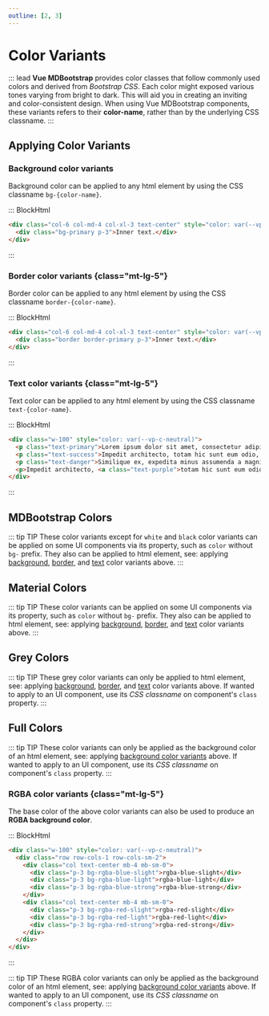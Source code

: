 ```yaml
---
outline: [2, 3]
---
```


# Color Variants

::: lead
**Vue MDBootstrap** provides color classes that follow commonly used colors and derived from
_Bootstrap CSS_. Each color might exposed various tones varying from bright to dark. This will
aid you in creating an inviting and color-consistent design. When using Vue MDBootstrap
components, these variants refers to their **color-name**, rather than by the underlying CSS classname.
:::


## Applying Color Variants

### Background color variants

Background color can be applied to any html element by using the CSS classname `bg-{color-name}`.

::: BlockHtml

```html
<div class="col-6 col-md-4 col-xl-3 text-center" style="color: var(--vp-c-neutral)">
  <div class="bg-primary p-3">Inner text.</div>
</div>
```
:::


### Border color variants {class="mt-lg-5"}

Border color can be applied to any html element by using the CSS classname `border-{color-name}`.

::: BlockHtml

```html
<div class="col-6 col-md-4 col-xl-3 text-center" style="color: var(--vp-c-neutral)">
  <div class="border border-primary p-3">Inner text.</div>
</div>
```
:::


### Text color variants {class="mt-lg-5"}

Text color can be applied to any html element by using the CSS classname `text-{color-name}`.

::: BlockHtml

```html
<div class="w-100" style="color: var(--vp-c-neutral)">
  <p class="text-primary">Lorem ipsum dolor sit amet, consectetur adipisicing elit.</p>
  <p class="text-success">Impedit architecto, totam hic sunt eum odio, deleniti.</p>
  <p class="text-danger">Similique ex, expedita minus assumenda a magni beatae dolorum itaque.</p>
  <p>Impedit architecto, <a class="text-purple">totam hic sunt eum odio, deleniti</a>.</p>
</div>
```
:::


## MDBootstrap Colors

<ColorPalette palette="bootstrap" class="py-3"></ColorPalette>

::: tip <BsIcon icon="tips_and_updates" /><span class="ms-2 h6 mb-0">TIP</span>
These color variants except for `white` and `black` color variants can be applied 
on some UI components via its property, such as `color` without `bg-` prefix. They also 
can be applied to html element, see: applying [background](#background-color-variants), 
[border](#border-color-variants), and [text](#text-color-variants) color variants above. 
:::


## Material Colors

<ColorPalette palette="material" class="py-3"></ColorPalette>

::: tip <BsIcon icon="tips_and_updates" /><span class="ms-2 h6 mb-0">TIP</span>
These color variants can be applied on some UI components via its property, such as `color` 
without `bg-` prefix. They also can be applied to html element, see: applying 
[background](#background-color-variants), [border](#border-color-variants), and 
[text](#text-color-variants) color variants above.
:::


## Grey Colors

<ColorPalette palette="grays" class="py-3"></ColorPalette>

::: tip <BsIcon icon="tips_and_updates" /><span class="ms-2 h6 mb-0">TIP</span>
These grey color variants can only be applied to html element, see: applying
[background](#background-color-variants), [border](#border-color-variants), and
[text](#text-color-variants) color variants above. If wanted to apply
to an UI component, use its _CSS classname_ on component's `class` property.
:::


## Full Colors

<ColorPalette palette="fullColor" class="py-3"></ColorPalette>

::: tip <BsIcon icon="tips_and_updates" /><span class="ms-2 h6 mb-0">TIP</span>
These color variants can only be applied as the background color of an html element, see: applying
[background color variants](#background-color-variants) above. If wanted to apply
to an UI component, use its _CSS classname_ on component's `class` property.
:::


### RGBA color variants {class="mt-lg-5"}

The base color of the above color variants can also be used to produce an **RGBA background color**.

::: BlockHtml

```html
<div class="w-100" style="color: var(--vp-c-neutral)">
  <div class="row row-cols-1 row-cols-sm-2">
    <div class="col text-center mb-4 mb-sm-0">
      <div class="p-3 bg-rgba-blue-slight">rgba-blue-slight</div>
      <div class="p-3 bg-rgba-blue-light">rgba-blue-light</div>
      <div class="p-3 bg-rgba-blue-strong">rgba-blue-strong</div>
    </div>
    <div class="col text-center mb-4 mb-sm-0">
      <div class="p-3 bg-rgba-red-slight">rgba-red-slight</div>
      <div class="p-3 bg-rgba-red-light">rgba-red-light</div>
      <div class="p-3 bg-rgba-red-strong">rgba-red-strong</div>
    </div>
  </div>
</div>
```
:::

::: tip <BsIcon icon="tips_and_updates" /><span class="ms-2 h6 mb-0">TIP</span>
These RGBA color variants can only be applied as the background color of an html element, see: applying
[background color variants](#background-color-variants) above. If wanted to apply
to an UI component, use its _CSS classname_ on component's `class` property.
:::
